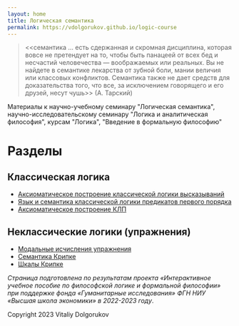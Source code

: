 ```yaml
---
layout: home
title: Логическая семантика
permalink: https://vdolgorukov.github.io/logic-course
---
```

> <<семантика ... есть сдержанная и скромная дисциплина, которая вовсе не претендует на то, чтобы быть панацеей от всех бед и несчастий человечества — воображаемых или реальных. Вы не найдете в семантике лекарства от зубной боли, мании величия или классовых конфликтов. Семантика также не дает средств для доказательства того, что все, за исключением говорящего и его друзей, несут чушь>> (А. Тарский)

Материалы к научно-учебному семинару "Логическая семантика", научно-исследовательскому семинару "Логика и аналитическая философия", курсам "Логика", "Введение в формальную философию"

# Разделы 

## Классическая логика 
- [Аксиоматическое построение классической логики высказываний](https://vdolgorukov.github.io/logic-course/pages/1_CPL/1_Axiomatics/)
- [Язык и семантика классической логики предикатов первого порядка](https://vdolgorukov.github.io/logic-course/pages/2_FOL/2_FOL/)
- [Аксиоматическое построение КЛП](https://vdolgorukov.github.io/logic-course/pages/2_FOL/3_Axiomatics_FOL/)

## Неклассические логики (упражнения)
- [Модальные исчисления упражнения](https://vdolgorukov.github.io/logic-course/pages/3_Modal_Logic/5_Axiomatics/)
- [Семантика Крипке](https://vdolgorukov.github.io/logic-course/pages/3_Modal_Logic/6_Kripke_Semantics/)
- [Шкалы Крипке](https://vdolgorukov.github.io/logic-course/pages/3_Modal_Logic/7_frames/)

*Страница подготовлена по результатам проекта «Интерактивное учебное пособие по философской логике и формальной философии» при поддержке фонда «Гуманитарные исследования» ФГН НИУ «Высшая школа экономики» в 2022-2023 году*.

Copyright 2023 Vitaliy Dolgorukov
